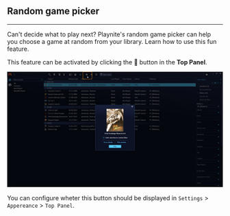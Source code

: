 ## Random game picker
---------------------

Can't decide what to play next? Playnite's random game picker can help you choose a game at random from your library. Learn how to use this fun feature.

This feature can be activated by clicking the 🎲 button in the **Top Panel**.

![RandomGamePicker](images/randomGamePicker_RandomGamePicker.jpg)

You can configure wheter this button should be displayed in `Settings` > `Appereance` > `Top Panel`.
